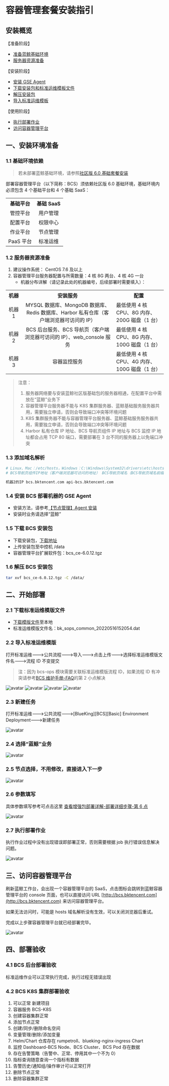 # 容器管理套餐安装指引

## 安装概览

【准备阶段】

- [准备蓝鲸基础环境](./BCS-start.md#一、安装环境准备)
- [服务器资源准备](./BCS-start.md#12)

【安装阶段】

- [安装 GSE Agent](./BCS-start.md#14)
- [下载安装包和标准运维模板文件](./BCS-start.md#15)
- [解压安装包](./BCS-start.md#16)
- [导入标准运维模板](./BCS-start.md#21)

【使用阶段】

- [执行部署作业](./BCS-start.md#23)
- [访问容器管理平台](./BCS-start.md#三、访问容器管理平台)

## 一、安装环境准备

### 1.1 基础环境依赖

> 若未部署蓝鲸基础环境，请参照[社区版 6.0 基础套餐安装](../../基础包安装/多机部署/quick_install.md)

部署容器管理平台（以下简称：BCS）须依赖社区版 6.0 基础环境，基础环境内必须包含 4 个基础平台和 4 个基础 SaaS：

<table><tbody>
<tr><th align='center'>基础平台</th><th align='center'>基础 SaaS</th></tr>
<tr><td align='center'>管控平台</td><td align='center'>用户管理</td></tr>
<tr><td align='center'>配置平台</td><td align='center'>权限中心</td></tr>
<tr><td align='center'>作业平台</td><td align='center'>节点管理</td></tr>
<tr><td align='center'>PaaS 平台</td><td align='center'>标准运维</td></tr>
</tbody></table>

### 1.2 服务器资源准备
<a id="12"></a>

1. 建议操作系统： CentOS 7.6 及以上
2. 容器管理平台服务器配置与所需数量：4 核 8G 两台、4 核 4G 一台
   - 机器分布详解（请记录此处的机器编号，后续部署时需要填入）：

<table><tbody>
<tr><th width="10%" align='center'>机器</th><th align='center'>安装服务</th><th align='center'>配置</th></tr>
<tr><td width="10%" align='center'>机器 1</td><td align='center'>MYSQL 数据库、MongoDB 数据库、Redis 数据库、Harbor 私有仓库（客户端浏览器可访问的 IP）</td><td>最低使用 4 核 CPU、8G 内存、200G 磁盘（1 台）</td></tr>
<tr><td width="10%" align='center'>机器 2</td><td align='center'>BCS 后台服务、BCS 导航页（客户端浏览器可访问的 IP）、web_console 服务</td><td>最低使用 4 核 CPU、8G 内存、100G 磁盘（1 台）</td></tr>
<tr><td width="10%" align='center'>机器 3</td><td align='center'>容器监控服务</td><td>最低使用 4 核 CPU、4G 内存、100G 磁盘（1 台）</td></tr>
</tbody></table>

> 注意：
> 1. 服务器网络要与安装蓝鲸社区版基础包的服务器相通，在配置平台中需放在“蓝鲸”业务下
> 2. 容器管理平台服务器不能与 K8S 集群服务器、蓝鲸基础服务服务器共用，需要独立申请，否则会导致端口冲突等环境问题
> 3. K8S 集群服务器不能与容器管理平台服务器、蓝鲸基础服务服务器共用，需要独立申请，否则会导致端口冲突等环境问题
> 4. Harbor 私有仓库 IP 地址、BCS 导航页组件 IP 地址与 BCS 监控 IP 地址都会占用 TCP 80 端口，需要部署在 3 台不同的服务器上以免端口冲突

### 1.3 添加域名解析

```bash
# Linux、Mac：/etc/hosts，Windows：C:\Windows\System32\drivers\etc\hosts
# BCS导航页组件IP地址（客户端浏览器可访问的地址） BCS导航页域名（BCS导航页域名前缀.蓝鲸基础域名） BCS导航页API域名（api-BCS导航页域名前缀.蓝鲸基础域名）

机器2的IP bcs.bktencent.com api-bcs.bktencent.com
```

### 1.4 安装 BCS 部署机器的 GSE Agent
<a id="14"></a>

- 安装方法，请参考[【节点管理】Agent 安装](../../../../节点管理/产品白皮书/QuickStart/DefaultAreaInstallAgent.md)
- 安装时业务请选择“蓝鲸”

### 1.5 下载 BCS 安装包
<a id="15"></a>

- 下载安装包，[下载地址](https://bkopen-1252002024.file.myqcloud.com/bcs/bcs_ce-6.0.12.tgz)
- 上传安装包至中控机 /data
- 容器管理平台扩展软件包：bcs_ce-6.0.12.tgz

### 1.6 解压 BCS 安装包
<a id="16"></a>

```bash
tar xvf bcs_ce-6.0.12.tgz -C /data/
```

## 二、开始部署

### 2.1 下载标准运维模版文件
<a id="21"></a>

- [下载模版文件](https://bkopen-1252002024.file.myqcloud.com/bcs/bk_sops_common_20220516152054.dat)至本地
- 标准运维模版文件名：bk_sops_common_20220516152054.dat

### 2.2 导入标准运维模版

打开标准运维--->公共流程--->导入--->点击上传--->选择标准运维模版文件名--->流程 ID 不变提交

> 注：因为 bcs-ops 模块需要关联标准运维模版流程 ID，如果流程 ID 有冲突请参考[BCS 维护手册-FAQ](../../增强包维护/BCS/FAQ.md)的第 2 小点解决

![avatar](../../assets/import_start.png)
![avatar](../../assets/upload_dat_file.png)
![avatar](../../assets/flow_id_commit.png)
![avatar](../../assets/import_done.png)

### 2.3 新建任务
<a id="23"></a>

打开标准运维--->公共流程--->[BlueKing][BCS][Basic] Environment Deployment--->新建任务

![avatar](../../assets/create_task.png)

### 2.4 选择“蓝鲸”业务

![avatar](../../assets/select_biz.png)

### 2.5 节点选择，不用修改，直接进入下一步

![avatar](../../assets/step_select.png)

### 2.6 参数填写

具体参数填写参考可点击这里 [查看增强包部署详解-部署详细步骤-第 6 点](./BCS-V2.md#部署详细步骤)

![avatar](../../assets/args_input.png)

### 2.7 执行部署作业

执行作业过程中没有出现错误即部署正常，否则需要根据 job 执行错误信息解决问题。

![avatar](../../assets/exec_task.png)

## 三、访问容器管理平台

刷新蓝鲸工作台，会出现一个容器管理平台的 SaaS，点击图标会跳转到蓝鲸容器管理平台的 console 页面，也可以直接访问 URL [http://bcs.bktencent.com](http://bcs.bktencent.com) 来访问容器管理平台。

如果无法访问时，可能是 hosts 域名解析没有生效，可以关闭浏览器后重试。

完成以上步骤容器管理平台就已经部署完毕。

![avatar](../../assets/bcs_home.png)

## 四、部署验收

### 4.1 BCS 后台部署验收

标准运维作业可以正常执行完成，执行过程无错误出现

### 4.2 BCS K8S 集群部署验收

1. 可以正常 新建项目
2. 容器服务 BCS-K8S
3. 创建容器集群正常
4. 添加节点正常
5. 创建/同步/删除命名空间
6. 变量管理/删除/添加变量
7. Helm/Chart 仓库存在 rumpetroll、blueking-nginx-ingress Chart
8. 监控 Dashboard-BCS Node、BCS Cluster、BCS Pod 存在数据
9. 存在告警策略（告警中、正常、停用其中一个不为 0）
10. 指标查询随意查询一个指标有数据
11. 告警历史/通知组/操作审计可以正常打开
12. 删除节点正常
13. 删除容器集群正常
